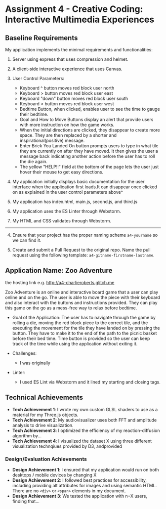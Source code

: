 Assignment 4 - Creative Coding: Interactive Multimedia Experiences
===
Baseline Requirements
---
My application implements the minimal requirements and functionalities:

1) Server using express that uses compression and helmet.

2) A client-side interactive experience that uses Canvas.

3) User Control Parameters:
   - Keyboard ^ button moves red block user north
   - Keyboard > button moves red block user east
   - Keyboard "down" button moves red block user south
   - Keyboard < button moves red block user west
   - Bedtime Button, when clicked, enables user to see the time to gauge their bedtime.
   - Goal and How to Move Buttons display an alert that provide users with more instruction on how the game works.
   - When the initial directions are clicked, they disappear to create more space. They are then replaced by a shorter and inspirational(positive) message.
   - Enter Brick You Landed On button prompts users to type in what tile they are currently on after they have moved. It then gives the user a message back indicating another action before the user has to roll the die again.
   - The yellow "HELP!!" field at the bottom of the page lets the user just hover their mouse to get easy directions.
   
4) My application initially displays basic documentation for the user interface when the application first loads.It can disappear once clicked on as explained in the user control parameters above^

5) My application has index.html, main.js, second.js, and third.js

6)  My application uses the ES Linter through Webstorm.

7) My HTML and CSS validates through Webstorm.
----------------------------------------------------------------------------------------
4. Ensure that your project has the proper naming scheme `a4-yourname` so we can find it.

6. Create and submit a Pull Request to the original repo. Name the pull request using the following template: `a4-gitname-firstname-lastname`.

## Application Name: Zoo Adventure

the hosting link e.g. http://a4-charlieroberts.glitch.me

Zoo Adventure is an online and interactive board game that a user can play online and on the go. The user is able to move the piece with their keyboard and also interact with the buttons and instructions provided. They can play this game on the go as a mess-free way to relax before bedtime.

- Goal of the Application: The user has to navigate through the game by rolling a die, moving the red block piece to the correct tile, and the executing the movement for the tile they have landed on by pressing the button. They have to make it to the end of the path to the picnic basket before their bed time. Time button is provided so the user can keep track of the time while using the application without exiting it.

- Challenges:
   - I was originally 
- Linter:
   - I used ES Lint via Webstorm and it lined my starting and closing tags.

## Technical Achievements
- **Tech Achievement 1**: I wrote my own custom GLSL shaders to use as a material for my Three.js objects.
- **Tech Achievement 2**: My audiovisualizer uses both FFT and amplitude analysis to drive visualization.
- **Tech Achievement 3**: I optimized the efficiency of my reaction-diffusion algorithm by...
- **Tech Achievement 4**: I visualized the dataset X using three different visualization technqiues provided by D3, andprovided

### Design/Evaluation Achievements
- **Design Achievement 1**: I ensured that my application would run on both desktops / mobile devices by changing X
- **Design Achievement 2**: I followed best practices for accessibility, including providing alt attributes for images and using semantic HTML. There are no `<div>` or `<span>` elements in my document.
- **Design Achievement 3**: We tested the application with n=X users, finding that...
